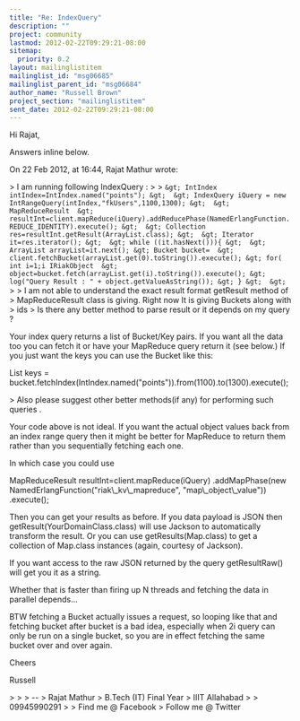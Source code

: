 ```yaml
---
title: "Re: IndexQuery"
description: ""
project: community
lastmod: 2012-02-22T09:29:21-08:00
sitemap:
  priority: 0.2
layout: mailinglistitem
mailinglist_id: "msg06685"
mailinglist_parent_id: "msg06684"
author_name: "Russell Brown"
project_section: "mailinglistitem"
sent_date: 2012-02-22T09:29:21-08:00
---
```



Hi Rajat,

Answers inline below.

On 22 Feb 2012, at 16:44, Rajat Mathur wrote:

&gt; I am running following IndexQuery :
&gt; 
&gt;  `&gt; IntIndex intIndex=IntIndex.named("points");
&gt; 
&gt; IndexQuery iQuery = new IntRangeQuery(intIndex,"fkUsers",1100,1300);
&gt; 
&gt; MapReduceResult 
&gt; resultInt=client.mapReduce(iQuery).addReducePhase(NamedErlangFunction.REDUCE_IDENTITY).execute();
&gt; 
&gt; Collection res=resultInt.getResult(ArrayList.class);
&gt; 
&gt; Iterator it=res.iterator();
&gt; 
&gt; while ((it.hasNext())){
&gt; 
&gt; ArrayList arrayList=it.next();
&gt; Bucket bucket= 
&gt; client.fetchBucket(arrayList.get(0).toString()).execute();
&gt; for( int i=1;i IRiakObject 
&gt; object=bucket.fetch(arrayList.get(i).toString()).execute();
&gt; log("Query Result : " + object.getValueAsString());
&gt; }
&gt; 
&gt;`  
&gt; 
&gt; I am not able to understand the exact result format getResult method of 
&gt; MapReduceResult class is giving. Right now It is giving Buckets along with 
&gt; ids 
&gt; Is there any better method to parse result or it depends on my query ?

Your index query returns a list of Bucket/Key pairs. If you want all the data 
too you can fetch it or have your MapReduce query return it (see below.) If you 
just want the keys you can use the Bucket like this:

 List keys = 
bucket.fetchIndex(IntIndex.named("points")).from(1100).to(1300).execute();

&gt; Also please suggest other better methods(if any) for performing such queries .

Your code above is not ideal. If you want the actual object values back from an 
index range query then it might be better for MapReduce to return them rather 
than you sequentially fetching each one.

In which case you could use 

 MapReduceResult resultInt=client.mapReduce(iQuery)
 .addMapPhase(new NamedErlangFunction("riak\\_kv\\_mapreduce", 
"map\\_object\\_value"))
 .execute();

Then you can get your results as before. If you data payload is JSON then 
getResult(YourDomainClass.class) will use Jackson to automatically transform 
the result. Or you can use getResults(Map.class) to get a collection of 
Map.class instances (again, courtesy of Jackson).

If you want access to the raw JSON returned by the query getResultRaw() will 
get you it as a string.

Whether that is faster than firing up N threads and fetching the data in 
parallel depends…

BTW fetching a Bucket actually issues a request, so looping like that and 
fetching bucket after bucket is a bad idea, especially when 2i query can only 
be run on a single bucket, so you are in effect fetching the same bucket over 
and over again.

Cheers

Russell

&gt; 
&gt; 
&gt; -- 
&gt; Rajat Mathur
&gt; B.Tech (IT) Final Year
&gt; IIIT Allahabad
&gt; 
&gt; 09945990291
&gt; 
&gt; Find me @ Facebook
&gt; Follow me @ Twitter

